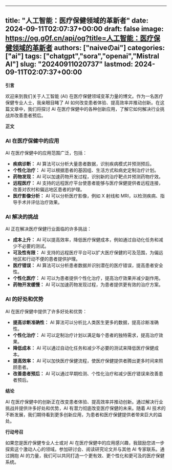 
---
title: "人工智能：医疗保健领域的革新者"
date: 2024-09-11T02:07:37+00:00
draft: false
image: https://og.g0f.cn/api/og?title=人工智能：医疗保健领域的革新者
authors: ["naiveのai"]
categories: ["ai"]
tags: ["chatgpt","sora","openai","Mistral AI"]
slug: "20240911020737"
lastmod: 2024-09-11T02:07:37+00:00
---
**引言**

欢迎来到我们关于人工智能 (AI) 在医疗保健领域变革力量的博文。作为一名医疗保健专业人士，我亲眼目睹了 AI 如何改变患者体验、提高效率并推动创新。在这篇文章中，我们将探讨 AI 在医疗保健中的各种创新应用，了解它如何解决行业挑战并改善患者预后。

**正文**

### AI 在医疗保健中的应用

AI 在医疗保健中的应用范围广泛，包括：

* **疾病诊断：** AI 算法可以分析大量患者数据，识别疾病模式并预测预后。
* **个性化治疗：** AI 可以根据患者的基因组、生活方式和病史定制治疗计划。
* **药物发现：** AI 可以加速药物开发过程，识别新的治疗靶点并预测药物疗效。
* **远程医疗：** AI 支持的远程医疗平台使患者能够与医疗保健提供者远程连接，改善对农村和偏远地区患者的护理。
* **医疗影像分析：** AI 可以分析医疗影像，例如 X 射线和 MRI，以检测疾病、指导手术并评估治疗效果。

### AI 解决的挑战

AI 正在解决医疗保健行业面临的许多挑战：

* **成本上升：** AI 可以提高效率，降低医疗保健成本，例如通过自动化任务和减少不必要的测试。
* **可及性有限：** AI 支持的远程医疗平台可以扩大医疗保健的可及范围，为偏远地区和行动不便的患者提供护理。
* **医疗错误：** AI 算法可以分析患者数据并识别潜在的医疗错误，提高患者安全性。
* **个性化医疗：** AI 可以为患者提供个性化治疗，提高治疗效果并减少副作用。
* **药物开发缓慢：** AI 可以加速药物发现过程，为患者提供更有效的治疗方案。

### AI 的好处和优势

AI 在医疗保健中提供了许多好处和优势：

* **提高诊断准确性：** AI 算法可以分析比人类医生更多的数据，提高诊断准确性。
* **个性化治疗：** AI 可以定制治疗计划以满足每个患者的独特需求，提高治疗效果。
* **降低成本：** AI 可以通过自动化任务和减少不必要的测试来降低医疗保健成本。
* **提高效率：** AI 可以加快医疗保健流程，使医疗保健提供者腾出更多时间来照顾患者。
* **改善患者预后：** AI 可以通过早期检测、个性化治疗和减少医疗错误来改善患者预后。

**结论**

AI 在医疗保健中的创新正在改变患者体验、提高效率并推动创新。通过解决行业挑战并提供许多好处和优势，AI 有潜力彻底改变医疗保健的未来。随着 AI 技术的不断发展，我们期待看到更多创新应用，为患者和医疗保健提供者带来巨大的益处。

**行动号召**

如果您是医疗保健专业人士或对 AI 在医疗保健中的应用感兴趣，我鼓励您进一步探索这个激动人心的领域。参加研讨会、阅读研究论文并与其他 AI 专家联系。通过拥抱 AI 的力量，我们可以共同打造一个更有效、更个性化和更可及的医疗保健系统。